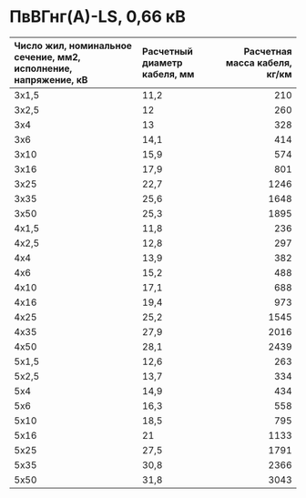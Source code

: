 # ПвВГнг(А)-LS, 0,66 кВ

| Число жил, номинальное сечение, мм2, исполнение, напряжение, кВ   | Расчетный диаметр кабеля, мм   |   Расчетная масса кабеля, кг/км |
|:------------------------------------------------------------------|:-------------------------------|--------------------------------:|
| 3х1,5                                                             | 11,2                           |                             210 |
| 3х2,5                                                             | 12                             |                             260 |
| 3х4                                                               | 13                             |                             328 |
| 3х6                                                               | 14,1                           |                             414 |
| 3х10                                                              | 15,9                           |                             574 |
| 3х16                                                              | 17,9                           |                             801 |
| 3х25                                                              | 22,7                           |                            1246 |
| 3х35                                                              | 25,6                           |                            1648 |
| 3х50                                                              | 25,3                           |                            1895 |
| 4х1,5                                                             | 11,8                           |                             236 |
| 4х2,5                                                             | 12,8                           |                             297 |
| 4х4                                                               | 13,9                           |                             382 |
| 4х6                                                               | 15,2                           |                             488 |
| 4х10                                                              | 17,1                           |                             688 |
| 4х16                                                              | 19,4                           |                             973 |
| 4х25                                                              | 25,2                           |                            1545 |
| 4х35                                                              | 27,9                           |                            2016 |
| 4х50                                                              | 28,1                           |                            2439 |
| 5х1,5                                                             | 12,6                           |                             263 |
| 5х2,5                                                             | 13,7                           |                             334 |
| 5х4                                                               | 14,9                           |                             434 |
| 5х6                                                               | 16,3                           |                             558 |
| 5х10                                                              | 18,5                           |                             795 |
| 5х16                                                              | 21                             |                            1133 |
| 5х25                                                              | 27,5                           |                            1791 |
| 5х35                                                              | 30,8                           |                            2366 |
| 5х50                                                              | 31,8                           |                            3043 |